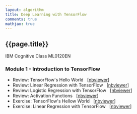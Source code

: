 ```yaml
---
layout: algorithm
title: Deep Learning with TensorFlow
comments: true
mathjax: true
---
```


## {{page.title}}
IBM Cognitive Class ML0120EN

### Module $\boldsymbol{1}$ - Introduction to TensorFlow
+ Review: TensorFlow's Hello World
&nbsp; [[nbviewer](http://nbviewer.jupyter.org/github/shevapato2008/IBM_ML0120EN/blob/master/ML0120EN-1.1-Review-TensorFlowHelloWorld.ipynb)]
+ Review: Linear Regression with TensorFlow
&nbsp; [[nbviewer](http://nbviewer.jupyter.org/github/shevapato2008/IBM_ML0120EN/blob/master/ML0120EN-1.2-Review-LinearRegressionwithTensorFlow.ipynb)]
+ Review: Logistic Regression with TensorFlow
&nbsp; [[nbviewer](http://nbviewer.jupyter.org/github/shevapato2008/IBM_ML0120EN/blob/master/ML0120EN-1.3-Review-LogisticRegressionwithTensorFlow.ipynb)]
+ Review: Activation Functions
&nbsp; [[nbviewer](http://nbviewer.jupyter.org/github/shevapato2008/IBM_ML0120EN/blob/master/ML0120EN-1.4-Review-ActivationFunctions.ipynb)]
+ Exercise: TensorFlow's Hellow World
&nbsp; [[nbviewer](http://nbviewer.jupyter.org/github/shevapato2008/IBM_ML0120EN/blob/master/ML0120EN-1.1-Exercise-TensorFlowHelloWorld.ipynb)]
+ Exercise: Linear Regression with TensorFlow
&nbsp; [[nbviewer](http://nbviewer.jupyter.org/github/shevapato2008/IBM_ML0120EN/blob/master/ML0120EN-1.2-Exercise-LinearRegression.ipynb)]

<br><br>
